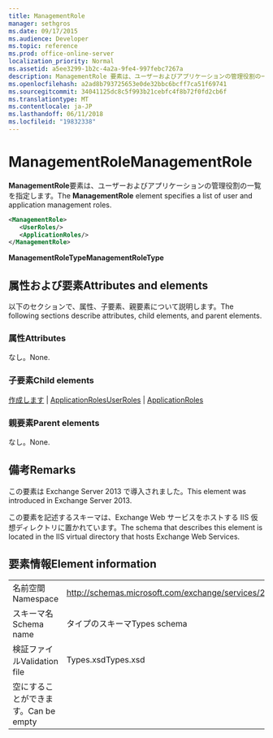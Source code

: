 ```yaml
---
title: ManagementRole
manager: sethgros
ms.date: 09/17/2015
ms.audience: Developer
ms.topic: reference
ms.prod: office-online-server
localization_priority: Normal
ms.assetid: a5ee3299-1b2c-4a2a-9fe4-997febc7267a
description: ManagementRole 要素は、ユーザーおよびアプリケーションの管理役割の一覧を指定します。
ms.openlocfilehash: a2ad8b793725653e0de32bbc6bcff7ca51f69741
ms.sourcegitcommit: 34041125dc8c5f993b21cebfc4f8b72f0fd2cb6f
ms.translationtype: MT
ms.contentlocale: ja-JP
ms.lasthandoff: 06/11/2018
ms.locfileid: "19832338"
---
```

# <a name="managementrole"></a><span data-ttu-id="6b7e9-103">ManagementRole</span><span class="sxs-lookup"><span data-stu-id="6b7e9-103">ManagementRole</span></span>

<span data-ttu-id="6b7e9-104">**ManagementRole**要素は、ユーザーおよびアプリケーションの管理役割の一覧を指定します。</span><span class="sxs-lookup"><span data-stu-id="6b7e9-104">The **ManagementRole** element specifies a list of user and application management roles.</span></span> 
  
```XML
<ManagementRole>
   <UserRoles/>
   <ApplicationRoles/>
</ManagementRole>
```

 <span data-ttu-id="6b7e9-105">**ManagementRoleType**</span><span class="sxs-lookup"><span data-stu-id="6b7e9-105">**ManagementRoleType**</span></span>
## <a name="attributes-and-elements"></a><span data-ttu-id="6b7e9-106">属性および要素</span><span class="sxs-lookup"><span data-stu-id="6b7e9-106">Attributes and elements</span></span>

<span data-ttu-id="6b7e9-107">以下のセクションで、属性、子要素、親要素について説明します。</span><span class="sxs-lookup"><span data-stu-id="6b7e9-107">The following sections describe attributes, child elements, and parent elements.</span></span>
  
### <a name="attributes"></a><span data-ttu-id="6b7e9-108">属性</span><span class="sxs-lookup"><span data-stu-id="6b7e9-108">Attributes</span></span>

<span data-ttu-id="6b7e9-109">なし。</span><span class="sxs-lookup"><span data-stu-id="6b7e9-109">None.</span></span>
  
### <a name="child-elements"></a><span data-ttu-id="6b7e9-110">子要素</span><span class="sxs-lookup"><span data-stu-id="6b7e9-110">Child elements</span></span>

<span data-ttu-id="6b7e9-111">[作成します](userroles.md) | [ApplicationRoles](applicationroles.md)</span><span class="sxs-lookup"><span data-stu-id="6b7e9-111">[UserRoles](userroles.md) | [ApplicationRoles](applicationroles.md)</span></span>
  
### <a name="parent-elements"></a><span data-ttu-id="6b7e9-112">親要素</span><span class="sxs-lookup"><span data-stu-id="6b7e9-112">Parent elements</span></span>

<span data-ttu-id="6b7e9-113">なし。</span><span class="sxs-lookup"><span data-stu-id="6b7e9-113">None.</span></span>
  
## <a name="remarks"></a><span data-ttu-id="6b7e9-114">備考</span><span class="sxs-lookup"><span data-stu-id="6b7e9-114">Remarks</span></span>

<span data-ttu-id="6b7e9-115">この要素は Exchange Server 2013 で導入されました。</span><span class="sxs-lookup"><span data-stu-id="6b7e9-115">This element was introduced in Exchange Server 2013.</span></span>
  
<span data-ttu-id="6b7e9-116">この要素を記述するスキーマは、Exchange Web サービスをホストする IIS 仮想ディレクトリに置かれています。</span><span class="sxs-lookup"><span data-stu-id="6b7e9-116">The schema that describes this element is located in the IIS virtual directory that hosts Exchange Web Services.</span></span>
  
## <a name="element-information"></a><span data-ttu-id="6b7e9-117">要素情報</span><span class="sxs-lookup"><span data-stu-id="6b7e9-117">Element information</span></span>

|||
|:-----|:-----|
|<span data-ttu-id="6b7e9-118">名前空間</span><span class="sxs-lookup"><span data-stu-id="6b7e9-118">Namespace</span></span>  <br/> |http://schemas.microsoft.com/exchange/services/2006/types  <br/> |
|<span data-ttu-id="6b7e9-119">スキーマ名</span><span class="sxs-lookup"><span data-stu-id="6b7e9-119">Schema name</span></span>  <br/> |<span data-ttu-id="6b7e9-120">タイプのスキーマ</span><span class="sxs-lookup"><span data-stu-id="6b7e9-120">Types schema</span></span>  <br/> |
|<span data-ttu-id="6b7e9-121">検証ファイル</span><span class="sxs-lookup"><span data-stu-id="6b7e9-121">Validation file</span></span>  <br/> |<span data-ttu-id="6b7e9-122">Types.xsd</span><span class="sxs-lookup"><span data-stu-id="6b7e9-122">Types.xsd</span></span>  <br/> |
|<span data-ttu-id="6b7e9-123">空にすることができます。</span><span class="sxs-lookup"><span data-stu-id="6b7e9-123">Can be empty</span></span>  <br/> ||
   

